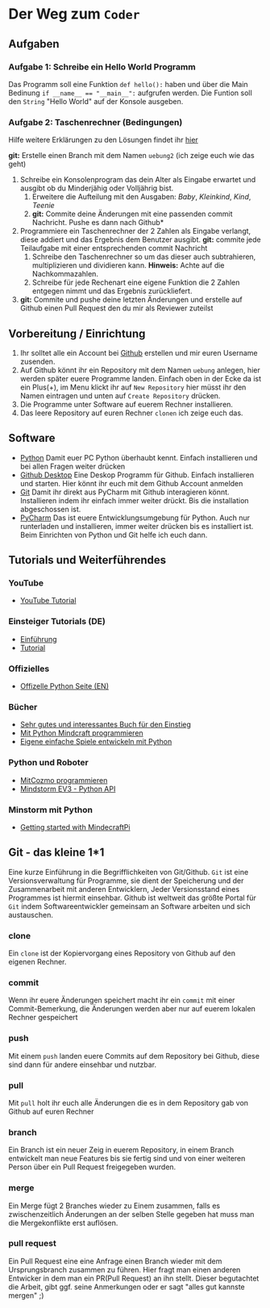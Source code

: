 # Der Weg zum `Coder`
## Aufgaben
### Aufgabe 1: Schreibe ein Hello World Programm
Das Programm soll eine Funktion `def hello():` haben und über die Main Bedinung `if __name__ == "__main__":` aufgrufen werden. Die Funtion soll den `String` "Hello World" auf der Konsole ausgeben.
### Aufgabe 2: Taschenrechner (Bedingungen)
Hilfe weitere Erklärungen zu den Lösungen findet ihr [hier](hilfe/uebung_2.md)

**git:** Erstelle einen Branch mit dem Namen `uebung2` (ich zeige euch wie das geht)
1. Schreibe ein Konsolenprogram das dein Alter als Eingabe erwartet und ausgibt ob du Minderjähig oder Volljährig bist.
    1. Erweitere die Aufteilung mit den Ausgaben: *Baby*, *Kleinkind*, *Kind*, *Teenie*
    2. **git:** Commite deine Änderungen mit eine passenden commit Nachricht. Pushe es dann nach Github*
2. Programmiere ein Taschenrechner der 2 Zahlen als Eingabe verlangt, diese addiert und das Ergebnis dem Benutzer ausgibt. **git:** commite jede Teilaufgabe mit einer entsprechenden commit Nachricht
    1. Schreibe den Taschenrechner so um das dieser auch subtrahieren, multiplizieren und dividieren kann. **Hinweis:** Achte auf die Nachkommazahlen.
    2. Schreibe für jede Rechenart eine eigene Funktion die 2 Zahlen entgegen nimmt und das Ergebnis zurückliefert.
3. **git:** Commite und pushe deine letzten Änderungen und erstelle auf Github einen Pull Request den du mir als Reviewer zuteilst

## Vorbereitung / Einrichtung
1. Ihr solltet alle ein Account bei [Github](https://www.github.com) erstellen und mir euren Username zusenden.
2. Auf Github könnt ihr ein Repository mit dem Namen `uebung` anlegen, hier werden später euere Programme landen.
Einfach oben in der Ecke da ist ein Plus(+), im Menu klickt ihr auf `New Repository` hier müsst ihr den Namen eintragen und unten auf `Create Repository` drücken.
3. Die Programme unter Software auf euerem Rechner installieren.
4. Das leere Repository auf euren Rechner `clonen` ich zeige euch das.
## Software
* [Python](https://www.python.org/downloads) Damit euer PC Python überhaubt kennt. Einfach installieren und bei allen Fragen weiter drücken 
* [Github Desktop](https://desktop.github.com) Eine Deskop Programm für Github. Einfach installieren und starten. Hier könnt ihr euch mit dem Github Account anmelden
* [Git](https://git-scm.com/downloads) Damit ihr direkt aus PyCharm mit Github interagieren könnt. Installieren indem ihr einfach immer weiter drückt. Bis die installation abgeschossen ist.
* [PyCharm](https://www.jetbrains.com/pycharm-edu/download/index.html) Das ist euere Entwicklungsumgebung für Python. Auch nur runterladen und installieren, immer weiter drücken bis es installiert ist. Beim Einrichten von Python und Git helfe ich euch dann.

## Tutorials und Weiterführendes
### YouTube
* [YouTube Tutorial](https://www.youtube.com/playlist?list=PLNmsVeXQZj7q0ao69AIogD94oBgp3E9Zs)

### Einsteiger Tutorials (DE)
* [Einführung](https://tutorial.djangogirls.org/de/python_introduction/)
* [Tutorial](https://py-tutorial-de.readthedocs.io/de/python-3.3/)

### Offizielles 
* [Offizelle Python Seite (EN)](https://docs.python.org/3/)

### Bücher
* [Sehr gutes und interessantes Buch für den Einstieg](https://www.amazon.de/dp/3836265141/ref=cm_sw_em_r_mt_dp_U_OtBqEbCGVCZHA)
* [Mit Python Mindcraft programmieren](https://www.amazon.de/dp/3864905184/ref=cm_sw_em_r_mt_dp_U_nEBqEb50FG1V3)
* [Eigene einfache Spiele entwickeln mit Python](https://www.amazon.de/dp/3864904927/ref=cm_sw_em_r_mt_dp_U_tEBqEbWXC3D26)

### Python und Roboter
* [MitCozmo programmieren](https://github.com/anki/cozmo-python-sdk)
* [Mindstorm EV3 - Python API](https://education.lego.com/de-de/support/mindstorms-ev3/python-for-ev3)

### Minstorm mit Python
* [Getting started with MindecraftPi](https://projects.raspberrypi.org/en/projects/getting-started-with-minecraft-pi)

## Git - das kleine 1*1
Eine kurze Einführung in die Begrifflichkeiten von Git/Github. `Git` ist eine Versionsverwaltung für Programme, sie dient der Speicherung und der Zusammenarbeit mit anderen Entwicklern, Jeder Versionsstand eines Programmes ist hiermit einsehbar. Github ist weltweit das größte Portal für `Git` indem Softwareentwickler gemeinsam an Software arbeiten und sich austauschen. 
### clone
Ein `clone` ist der Kopiervorgang eines Repository von Github auf den eigenen Rechner.  
### commit
Wenn ihr euere Änderungen speichert macht ihr ein `commit` mit einer Commit-Bemerkung, die Änderungen werden aber nur auf euerem lokalen Rechner gespeichert
### push
Mit einem `push` landen euere Commits auf dem Repository bei Github, diese sind dann für andere einsehbar und nutzbar.
### pull
Mit `pull` holt ihr euch alle Änderungen die es in dem Repository gab von Github auf euren Rechner 
### branch
Ein Branch ist ein neuer Zeig in euerem Repository, in einem Branch entwickelt man neue Features bis sie fertig sind und von einer weiteren Person über ein Pull Request freigegeben wurden.
### merge
Ein Merge fügt 2 Branches wieder zu Einem zusammen, falls es zwischenzeitlich Änderungen an der selben Stelle gegeben hat muss man die Mergekonflikte erst auflösen.
### pull request
Ein Pull Request eine eine Anfrage einen Branch wieder mit dem Ursprungsbranch zusammen zu führen. Hier fragt man einen anderen Entwicker in dem man ein PR(Pull Request) an ihn stellt. Dieser begutachtet die Arbeit, gibt ggf. seine Anmerkungen oder er sagt "alles gut kannste mergen" ;)

  


